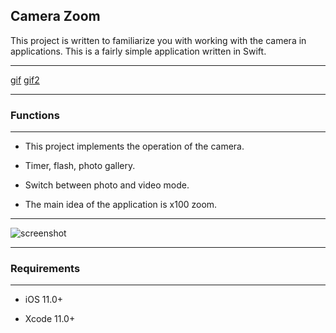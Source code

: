 ## Camera Zoom

This project is written to familiarize you with working with the camera in applications. This is a fairly simple application written in Swift.

____

[gif](https://github.com/PavelLyutikov/CameraZoom/blob/master/screenshot:gif/macro.gif?raw=true) [gif2](https://github.com/PavelLyutikov/CameraZoom/blob/master/screenshot:gif/zoom.gif?raw=true)

____

### Functions

____

- This project implements the operation of the camera.

- Timer, flash, photo gallery.

- Switch between photo and video mode.

- The main idea of the application is x100 zoom.

____

![screenshot](https://github.com/PavelLyutikov/CameraZoom/blob/master/screenshot:gif/screenshot.png?raw=true)

____

### Requirements

____

- iOS 11.0+

- Xcode 11.0+
